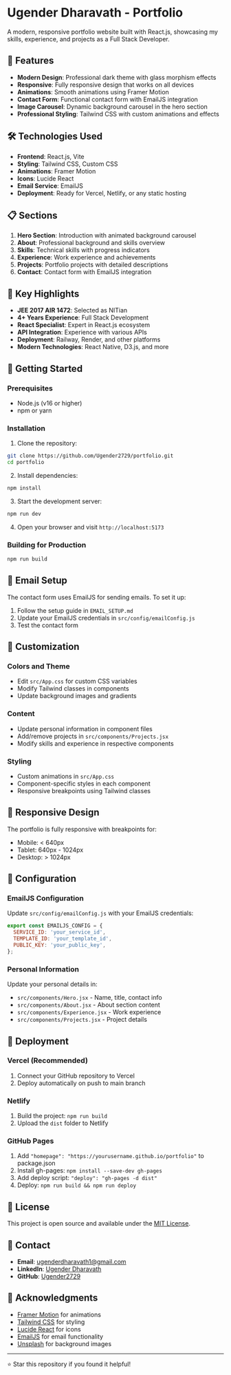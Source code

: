 # Ugender Dharavath - Portfolio

A modern, responsive portfolio website built with React.js, showcasing my skills, experience, and projects as a Full Stack Developer.

## 🚀 Features

- **Modern Design**: Professional dark theme with glass morphism effects
- **Responsive**: Fully responsive design that works on all devices
- **Animations**: Smooth animations using Framer Motion
- **Contact Form**: Functional contact form with EmailJS integration
- **Image Carousel**: Dynamic background carousel in the hero section
- **Professional Styling**: Tailwind CSS with custom animations and effects

## 🛠️ Technologies Used

- **Frontend**: React.js, Vite
- **Styling**: Tailwind CSS, Custom CSS
- **Animations**: Framer Motion
- **Icons**: Lucide React
- **Email Service**: EmailJS
- **Deployment**: Ready for Vercel, Netlify, or any static hosting

## 📋 Sections

1. **Hero Section**: Introduction with animated background carousel
2. **About**: Professional background and skills overview
3. **Skills**: Technical skills with progress indicators
4. **Experience**: Work experience and achievements
5. **Projects**: Portfolio projects with detailed descriptions
6. **Contact**: Contact form with EmailJS integration

## 🎯 Key Highlights

- **JEE 2017 AIR 1472**: Selected as NITian
- **4+ Years Experience**: Full Stack Development
- **React Specialist**: Expert in React.js ecosystem
- **API Integration**: Experience with various APIs
- **Deployment**: Railway, Render, and other platforms
- **Modern Technologies**: React Native, D3.js, and more

## 🚀 Getting Started

### Prerequisites

- Node.js (v16 or higher)
- npm or yarn

### Installation

1. Clone the repository:
```bash
git clone https://github.com/Ugender2729/portfolio.git
cd portfolio
```

2. Install dependencies:
```bash
npm install
```

3. Start the development server:
```bash
npm run dev
```

4. Open your browser and visit `http://localhost:5173`

### Building for Production

```bash
npm run build
```

## 📧 Email Setup

The contact form uses EmailJS for sending emails. To set it up:

1. Follow the setup guide in `EMAIL_SETUP.md`
2. Update your EmailJS credentials in `src/config/emailConfig.js`
3. Test the contact form

## 🎨 Customization

### Colors and Theme
- Edit `src/App.css` for custom CSS variables
- Modify Tailwind classes in components
- Update background images and gradients

### Content
- Update personal information in component files
- Add/remove projects in `src/components/Projects.jsx`
- Modify skills and experience in respective components

### Styling
- Custom animations in `src/App.css`
- Component-specific styles in each component
- Responsive breakpoints using Tailwind classes

## 📱 Responsive Design

The portfolio is fully responsive with breakpoints for:
- Mobile: < 640px
- Tablet: 640px - 1024px
- Desktop: > 1024px

## 🔧 Configuration

### EmailJS Configuration
Update `src/config/emailConfig.js` with your EmailJS credentials:
```javascript
export const EMAILJS_CONFIG = {
  SERVICE_ID: 'your_service_id',
  TEMPLATE_ID: 'your_template_id',
  PUBLIC_KEY: 'your_public_key',
};
```

### Personal Information
Update your personal details in:
- `src/components/Hero.jsx` - Name, title, contact info
- `src/components/About.jsx` - About section content
- `src/components/Experience.jsx` - Work experience
- `src/components/Projects.jsx` - Project details

## 🚀 Deployment

### Vercel (Recommended)
1. Connect your GitHub repository to Vercel
2. Deploy automatically on push to main branch

### Netlify
1. Build the project: `npm run build`
2. Upload the `dist` folder to Netlify

### GitHub Pages
1. Add `"homepage": "https://yourusername.github.io/portfolio"` to package.json
2. Install gh-pages: `npm install --save-dev gh-pages`
3. Add deploy script: `"deploy": "gh-pages -d dist"`
4. Deploy: `npm run build && npm run deploy`

## 📄 License

This project is open source and available under the [MIT License](LICENSE).

## 🤝 Contact

- **Email**: ugenderdharavath1@gmail.com
- **LinkedIn**: [Ugender Dharavath](https://www.linkedin.com/in/ugender-dharavath-856573323)
- **GitHub**: [Ugender2729](https://github.com/Ugender2729)

## 🙏 Acknowledgments

- [Framer Motion](https://www.framer.com/motion/) for animations
- [Tailwind CSS](https://tailwindcss.com/) for styling
- [Lucide React](https://lucide.dev/) for icons
- [EmailJS](https://www.emailjs.com/) for email functionality
- [Unsplash](https://unsplash.com/) for background images

---

⭐ Star this repository if you found it helpful!
